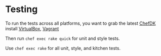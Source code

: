 # Testing

To run the tests across all platforms, you want to grab the latest [ChefDK][]
install [VirtualBox][], [Vagrant][]

Then run `chef exec rake quick` for unit and style tests.

Use `chef exec rake` for all unit, style, and kitchen tests.

[ChefDK]: https://downloads.chef.io/chef-dk/
[VirtualBox]: https://www.virtualbox.org/wiki/Downloads
[Vagrant]: https://www.vagrantup.com/downloads.html
